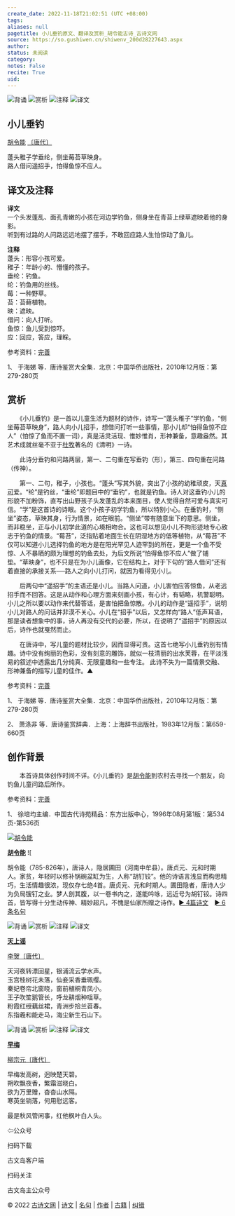 ```yaml
---
create_date: 2022-11-18T21:02:51 (UTC +08:00)
tags: 
aliases: null
pagetitle: 小儿垂钓原文、翻译及赏析_胡令能古诗_古诗文网
source: https://so.gushiwen.cn/shiwenv_200d28227643.aspx
author: 
status: 未阅读
category: 
notes: False
recite: True
uid: 
---
```


![背诵](https://song.gushiwen.cn/siteimg/bei-pic.png) ![赏析](https://song.gushiwen.cn/siteimg/shang-pic.png) ![注释](https://song.gushiwen.cn/siteimg/zhu-pic.png) ![译文](https://song.gushiwen.cn/siteimg/yi-pic.png)

## 小儿垂钓

[胡令能](https://so.gushiwen.cn/authorv_a144b939e84c.aspx) [〔唐代〕](https://so.gushiwen.cn/shiwens/default.aspx?cstr=%e5%94%90%e4%bb%a3)

蓬头稚子学垂纶，侧坐莓苔草映身。  
路人借问遥招手，怕得鱼惊不应人。

## 译文及注释



**译文**  
一个头发蓬乱、面孔青嫩的小孩在河边学钓鱼，侧身坐在青苔上绿草遮映着他的身影。  
听到有过路的人问路远远地摆了摆手，不敢回应路人生怕惊动了鱼儿。

**注释**  
蓬头：形容小孩可爱。  
稚子：年龄小的、懵懂的孩子。  
垂纶：钓鱼。  
纶：钓鱼用的丝线。  
莓：一种野草。  
苔：苔藓植物。  
映：遮映。  
借问：向人打听。  
鱼惊：鱼儿受到惊吓。  
应：回应，答应，理睬。

参考资料：[完善](https://so.gushiwen.cn/jiucuo.aspx?u=%e7%bf%bb%e8%af%912093%e3%80%8a%e8%af%91%e6%96%87%e5%8f%8a%e6%b3%a8%e9%87%8a%e3%80%8b)

1、 于海娣 等．唐诗鉴赏大全集．北京：中国华侨出版社，2010年12月版：第279-280页

## 赏析



　　《小儿垂钓》是一首以儿童生活为题材的诗作，诗写一“蓬头稚子”学钓鱼，“侧坐莓苔草映身”，路人向小儿招手，想借问打听一些事情，那小儿却“怕得鱼惊不应人”（怕惊了鱼而不置一词），真是活灵活现、惟妙惟肖，形神兼备，意趣盎然。其艺术成就丝毫不亚于[杜牧](https://so.gushiwen.cn/authorv_727e9dff8850.aspx)著名的《清明》一诗。

　　此诗分垂钓和问路两层，第一、二句重在写垂钓（形），第三、四句重在问路（传神）。

　　第一、二句，稚子，小孩也。“蓬头”写其外貌，突出了小孩的幼稚顽皮，天[真可](https://so.gushiwen.cn/authorv_6e1871a6775f.aspx)爱。“纶”是钓丝，“垂纶”即题目中的“垂钓”，也就是钓鱼。诗人对这垂钓小儿的形貌不加粉饰，直写出山野孩子头发蓬乱的本来面目，使人觉得自然可爱与真实可信。“学”是这首诗的诗眼。这个小孩子初学钓鱼，所以特别小心。在垂钓时，“侧坐”姿态，草映其身，行为情景，如在眼前。“侧坐”带有随意坐下的意思。侧坐，而非稳坐，正与小儿初学此道的心境相吻合。这也可以想见小儿不拘形迹地专心致志于钓鱼的情景。“莓苔”，泛指贴着地面生长在阴湿地方的低等植物，从“莓苔”不仅可以知道小儿选择钓鱼的地方是在阳光罕见人迹罕到的所在，更是一个鱼不受惊、人不暴晒的颇为理想的钓鱼去处，为后文所说“怕得鱼惊不应人”做了铺垫。“草映身”，也不只是在为小儿画像，它在结构上，对于下句的“路人借问”还有着直接的承接关系──路人之向小儿打问，就因为看得见小儿。

　　后两句中“遥招手”的主语还是小儿。当路人问道，小儿害怕应答惊鱼，从老远招手而不回答。这是从动作和心理方面来刻画小孩，有心计，有韬略，机警聪明。小儿之所以要以动作来代替答话，是害怕把鱼惊散。小儿的动作是“遥招手”，说明小儿对路人的问话并非漠不关心。小儿在“招手”以后，又怎样向“路人”低声耳语，那是读者想象中的事，诗人再没有交代的必要，所以，在说明了“遥招手”的原因以后，诗作也就戛然而止。

　　在唐诗中，写儿童的题材比较少，因而显得可贵。这首七绝写小儿垂钓别有情趣。诗中没有绚丽的色彩，没有刻意的雕饰，就似一枝清丽的出水芙蓉，在平淡浅易的叙述中透露出几分纯真、无限童趣和一些专注。 此诗不失为一篇情景交融、形神兼备的描写儿童的佳作。▲

参考资料：[完善](https://so.gushiwen.cn/jiucuo.aspx?u=%e8%b5%8f%e6%9e%903103%e3%80%8a%e8%b5%8f%e6%9e%90%e3%80%8b)

1、 于海娣 等．唐诗鉴赏大全集．北京：中国华侨出版社，2010年12月版：第279-280页

2、 萧涤非 等．唐诗鉴赏辞典．上海：上海辞书出版社，1983年12月版：第659-660页

## 创作背景



　　本首诗具体创作时间不详。《小儿垂钓》是[胡令能](https://so.gushiwen.cn/authorv_a144b939e84c.aspx)到农村去寻找一个朋友，向钓鱼儿童问路后所作。

参考资料：[完善](https://so.gushiwen.cn/jiucuo.aspx?u=%e8%b5%8f%e6%9e%9022365%e3%80%8a%e5%88%9b%e4%bd%9c%e8%83%8c%e6%99%af%e3%80%8b)

1、 徐培均主编．中国古代诗苑精品：东方出版中心，1996年08月第1版：第534页-第536页

[![胡令能](https://song.gushiwen.cn/authorImg/hulingneng.jpg)](https://so.gushiwen.cn/authorv_a144b939e84c.aspx)

[**胡令能**](https://so.gushiwen.cn/authorv_a144b939e84c.aspx) ![

胡令能（785-826年），唐诗人，隐居圃田（河南中牟县）。唐贞元、元和时期人。家贫，年轻时以修补锅碗盆缸为生，人称“胡钉铰”。他的诗语言浅显而构思精巧，生活情趣很浓，现仅存七绝4首。唐贞元、元和时期人。圃田隐者，唐诗人少为负局锼钉之业。梦人剖其腹，以一卷书内之，遂能吟咏，远近号为胡钉铰。诗四首，皆写得十分生动传神、精妙超凡，不愧是仙家所赠之诗作。[► 4篇诗文](https://so.gushiwen.cn/shiwens/default.aspx?astr=%e8%83%a1%e4%bb%a4%e8%83%bd)　[► 6条名句](https://so.gushiwen.cn/mingjus/default.aspx?astr=%e8%83%a1%e4%bb%a4%e8%83%bd)

![背诵](https://song.gushiwen.cn/siteimg/bei-pic.png) ![赏析](https://song.gushiwen.cn/siteimg/shang-pic.png) ![注释](https://song.gushiwen.cn/siteimg/zhu-pic.png) ![译文](https://song.gushiwen.cn/siteimg/yi-pic.png)

[**天上谣**](https://so.gushiwen.cn/shiwenv_fd2e0a01e284.aspx)

[李贺](https://so.gushiwen.cn/authorv.aspx?name=%e6%9d%8e%e8%b4%ba)[〔唐代〕](https://so.gushiwen.cn/shiwens/default.aspx?cstr=%e5%94%90%e4%bb%a3)

天河夜转漂回星，银浦流云学水声。  
玉宫桂树花未落，仙妾采香垂珮缨。  
秦妃卷帘北窗晓，窗前植桐青凤小。  
王子吹笙鹅管长，呼龙耕烟种瑶草。  
粉霞红绶藕丝裙，青洲步拾兰苕春。  
东指羲和能走马，海尘新生石山下。

![背诵](https://song.gushiwen.cn/siteimg/bei-pic.png) ![赏析](https://song.gushiwen.cn/siteimg/shang-pic.png) ![注释](https://song.gushiwen.cn/siteimg/zhu-pic.png) ![译文](https://song.gushiwen.cn/siteimg/yi-pic.png)

[**早梅**](https://so.gushiwen.cn/shiwenv_6cc423183358.aspx)

[柳宗元](https://so.gushiwen.cn/authorv.aspx?name=%e6%9f%b3%e5%ae%97%e5%85%83)[〔唐代〕](https://so.gushiwen.cn/shiwens/default.aspx?cstr=%e5%94%90%e4%bb%a3)

早梅发高树，迥映楚天碧。  
朔吹飘夜香，繁霜滋晓白。  
欲为万里赠，杳杳山水隔。  
寒英坐销落，何用慰远客。



最是秋风管闲事，红他枫叶白人头。

⇦公众号



扫码下载

古文岛客户端



扫码关注

古文岛主公众号

© 2022 [古诗文网](https://www.gushiwen.cn/) | [诗文](https://so.gushiwen.cn/shiwens/) | [名句](https://so.gushiwen.cn/mingjus/) | [作者](https://so.gushiwen.cn/authors/) | [古籍](https://so.gushiwen.cn/guwen/) | [纠错](https://so.gushiwen.cn/jiucuo.aspx?u=)
